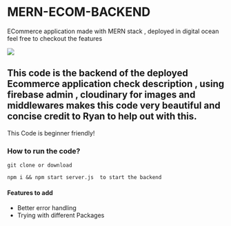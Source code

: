 # MERN-ECOM-BACKEND
ECommerce application made with MERN stack , deployed in digital ocean feel free to checkout the features

![](src_ecom.gif)

## This code is the backend of the deployed Ecommerce application check description , using firebase admin , cloudinary for images and middlewares makes this code very beautiful and concise credit to Ryan to help out with this.
This Code is beginner friendly!

### How to run the code?
```
git clone or download

npm i && npm start server.js  to start the backend

```
#### Features to add

* Better error handling
* Trying with different Packages
